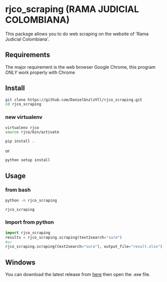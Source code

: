 # rjco_scraping (RAMA JUDICIAL COLOMBIANA)
This package allows you to do web scraping on the website of 'Rama Judicial Colombiana'.

## Requirements
The major requirement is the web browser Google Chrome,
this program *ONLY* work properly with Chrome

## Install
```bash
git clone https://github.com/DanielGnzlzVll/rjco_scraping.git
cd rjco_scraping
```
### new virtualenv
```bash
virtualenv rjco
source rjco/bin/activate
```
```bash
pip install .
```
or 
```bash
python setup install
```
## Usage

### from bash

```bash
python -m rjco_scraping
```

```bash
rjco_scraping
```

### Import from python

```python
import rjco_scraping
results = rjco_scraping.scraping(text2search="sura")
#or 
rjco_scraping.scraping(text2search="sura"), output_file="result.xlsx")
```

## Windows
You can download the latest release from [here](https://github.com/DanielGnzlzVll/rjco_scraping/releases/latest/download/rjco_scraping.exe) then open the .exe file.




